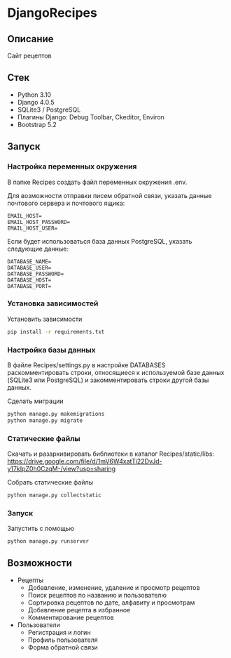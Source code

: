 # DjangoRecipes
## Описание
Сайт рецептов
## Стек
* Python 3.10
* Django 4.0.5
* SQLite3 / PostgreSQL
* Плагины Django: Debug Toolbar, Ckeditor, Environ
* Bootstrap 5.2
## Запуск
### Настройка переменных окружения
В папке Recipes создать файл переменных окружения .env.

Для возможности отправки писем обратной связи, указать данные почтового сервера и почтового ящика:
```
EMAIL_HOST=
EMAIL_HOST_PASSWORD=
EMAIL_HOST_USER=
```
Если будет использоваться база данных PostgreSQL, указать следующие данные:
```
DATABASE_NAME=
DATABASE_USER=
DATABASE_PASSWORD=
DATABASE_HOST=
DATABASE_PORT=
```
### Установка зависимостей
Установить зависимости
```bash
pip install -r requirements.txt
```
### Настройка базы данных
В файле Recipes/settings.py в настройке DATABASES раскомментировать строки, относящиеся к используемой базе данных (SQLite3 или PostgreSQL) и закомментировать строки другой базы данных.

Сделать миграции
```bash
python manage.py makemigrations
python manage.py migrate
```
### Статические файлы
Скачать и разархивировать библиотеки в каталог Recipes/static/libs: https://drive.google.com/file/d/1mV6W4xatTi22DvJd-y17kIpZ0h0CzqM-/view?usp=sharing

Собрать статические файлы
```bash
python manage.py collectstatic
```
### Запуск
Запустить с помощью
```bash
python manage.py runserver
```
## Возможности
* Рецепты
  * Добавление, изменение, удаление и просмотр рецептов
  * Поиск рецептов по названию и пользователю
  * Сортировка рецептов по дате, алфавиту и просмотрам
  * Добавление рецепта в избранное
  * Комментирование рецептов
* Пользователи
  * Регистрация и логин
  * Профиль пользователя
  * Форма обратной связи
